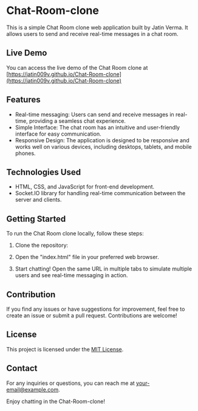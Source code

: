 # Chat-Room-clone

This is a simple Chat Room clone web application built by Jatin Verma. It allows users to send and receive real-time messages in a chat room.

## Live Demo

You can access the live demo of the Chat Room clone at [https://jatin009v.github.io/Chat-Room-clone](https://jatin009v.github.io/Chat-Room-clone)

## Features

- Real-time messaging: Users can send and receive messages in real-time, providing a seamless chat experience.
- Simple Interface: The chat room has an intuitive and user-friendly interface for easy communication.
- Responsive Design: The application is designed to be responsive and works well on various devices, including desktops, tablets, and mobile phones.

## Technologies Used

- HTML, CSS, and JavaScript for front-end development.
- Socket.IO library for handling real-time communication between the server and clients.

## Getting Started

To run the Chat Room clone locally, follow these steps:

1. Clone the repository:

2. Open the "index.html" file in your preferred web browser.

3. Start chatting! Open the same URL in multiple tabs to simulate multiple users and see real-time messaging in action.

## Contribution

If you find any issues or have suggestions for improvement, feel free to create an issue or submit a pull request. Contributions are welcome!

## License

This project is licensed under the [MIT License](LICENSE).

## Contact

For any inquiries or questions, you can reach me at [your-email@example.com](mailto:your-email@example.com).

Enjoy chatting in the Chat-Room-clone!
